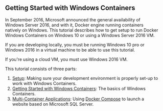 ﻿## Getting Started with Windows Containers

In September 2016, Microsoft announced the general availability of Windows Server 2016, and with it, Docker engine running containers natively on Windows. This tutorial describes how to get setup to run Docker Windows Containers on Windows 10 or using a Windows Server 2016 VM.

If you are developing locally, you must be running Windows 10 pro or Windows 2016 in a virtual machine to be able to use this tutorial.

If you're using a cloud VM, you must use Windows 2016 VM.


This tutorial consists of three parts:

1. [Setup](Setup.md "Setup"): Making sure your development environment is properly set-up to work with Windows Containers.
2. [Getting Started with Windows Containers](WindowsContainers.md "Getting Started with Windows Containers"): The basics of Windows Containers.
3. [Multi-Container Applications](MultiContainerApp.md "Multi-Container Applications"): Using [Docker Compose](https://docker.github.io/compose/ "Docker Compose") to launch a website based on Microsoft SQL Server.
